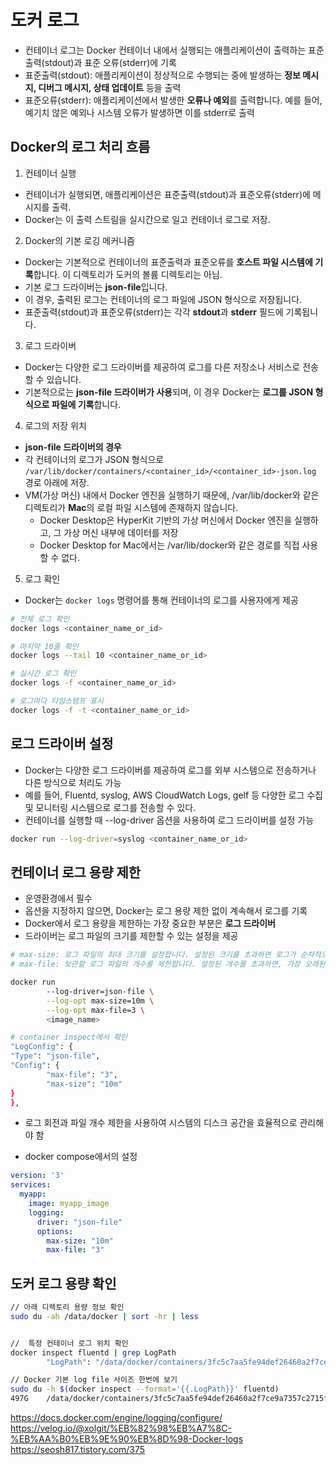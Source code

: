 # 도커 로그

- 컨테이너 로그는 Docker 컨테이너 내에서 실행되는 애플리케이션이 출력하는 표준 출력(stdout)과 표준 오류(stderr)에 기록
- 표준출력(stdout): 애플리케이션이 정상적으로 수행되는 중에 발생하는 **정보 메시지, 디버그 메시지, 상태 업데이트** 등을 출력
- 표준오류(stderr): 애플리케이션에서 발생한 **오류나 예외**를 출력합니다. 예를 들어, 예기치 않은 예외나 시스템 오류가 발생하면 이를 stderr로 출력

## Docker의 로그 처리 흐름

1. 컨테이너 실행

- 컨테이너가 실행되면, 애플리케이션은 표준출력(stdout)과 표준오류(stderr)에 메시지를 출력. 
- Docker는 이 출력 스트림을 실시간으로 일고 컨테이너 로그로 저장.

2. Docker의 기본 로깅 메커니즘

- Docker는 기본적으로 컨테이너의 표준출력과 표준오류를 **호스트 파일 시스템에 기록**합니다. 이 디렉토리가 도커의 볼륨 디렉토리는 아님.
- 기본 로그 드라이버는 **json-file**입니다. 
- 이 경우, 출력된 로그는 컨테이너의 로그 파일에 JSON 형식으로 저장됩니다.
- 표준출력(stdout)과 표준오류(stderr)는 각각 **stdout**과 **stderr** 필드에 기록됩니다.

3. 로그 드라이버

- Docker는 다양한 로그 드라이버를 제공하여 로그를 다른 저장소나 서비스로 전송할 수 있습니다. 
- 기본적으로는 **json-file 드라이버가 사용**되며, 이 경우 Docker는 **로그를 JSON 형식으로 파일에 기록**합니다.

4. 로그의 저장 위치

- **json-file 드라이버의 경우** 
- 각 컨테이너의 로그가 JSON 형식으로 `/var/lib/docker/containers/<container_id>/<container_id>-json.log` 경로 아래에 저장.
-  VM(가상 머신) 내에서 Docker 엔진을 실행하기 때문에, /var/lib/docker와 같은 디렉토리가 **Mac**의 로컬 파일 시스템에 존재하지 않습니다.
   -  Docker Desktop은 HyperKit 기반의 가상 머신에서 Docker 엔진을 실행하고, 그 가상 머신 내부에 데이터를 저장
   -  Docker Desktop for Mac에서는 /var/lib/docker와 같은 경로를 직접 사용할 수 없다.

5. 로그 확인

- Docker는 `docker logs` 명령어를 통해 컨테이너의 로그를 사용자에게 제공

```sh
# 전체 로그 확인
docker logs <container_name_or_id>

# 마지막 10줄 확인
docker logs --tail 10 <container_name_or_id>

# 실시간 로그 확인
docker logs -f <container_name_or_id>

# 로그마다 타임스탬프 표시
docker logs -f -t <container_name_or_id>
```

## 로그 드라이버 설정

- Docker는 다양한 로그 드라이버를 제공하여 로그를 외부 시스템으로 전송하거나 다른 방식으로 처리도 가능
- 예를 들어, Fluentd, syslog, AWS CloudWatch Logs, gelf 등 다양한 로그 수집 및 모니터링 시스템으로 로그를 전송할 수 있다.
- 컨테이너를 실행할 때 --log-driver 옵션을 사용하여 로그 드라이버를 설정 가능

```sh
docker run --log-driver=syslog <container_name_or_id>
```

## 컨테이너 로그 용량 제한

- 운영환경에서 필수
- 옵션을 지정하지 않으면, Docker는 로그 용량 제한 없이 계속해서 로그를 기록
- Docker에서 로그 용량을 제한하는 가장 중요한 부분은 **로그 드라이버**
- 드라이버는 로그 파일의 크기를 제한할 수 있는 설정을 제공

```sh
# max-size: 로그 파일의 최대 크기를 설정합니다. 설정된 크기를 초과하면 로그가 순차적으로 새로운 파일로 회전(rotation)
# max-file: 보관할 로그 파일의 개수를 제한합니다. 설정된 개수를 초과하면, 가장 오래된 로그 파일이 삭제됨.

docker run 
        --log-driver=json-file \
        --log-opt max-size=10m \
        --log-opt max-file=3 \
        <image_name>

# container inspect에서 확인
"LogConfig": {
"Type": "json-file",
"Config": {
        "max-file": "3",
        "max-size": "10m"
}
},
```



- 로그 회전과 파일 개수 제한을 사용하여 시스템의 디스크 공간을 효율적으로 관리해야 함

- docker compose에서의 설정 
```yml
version: '3'
services:
  myapp:
    image: myapp_image
    logging:
      driver: "json-file"
      options:
        max-size: "10m"
        max-file: "3"
```

## 도커 로그 용량 확인

```sh
// 아래 디렉토리 용량 정보 확인
sudo du -ah /data/docker | sort -hr | less


//  특정 컨테이너 로그 위치 확인
docker inspect fluentd | grep LogPath
        "LogPath": "/data/docker/containers/3fc5c7aa5fe94def26460a2f7ce9a7357c2715faadefba28b185ce3264a9e66c/3fc5c7aa5fe94def26460a2f7ce9a7357c2715faadefba28b185ce3264a9e66c-json.log",

// Docker 기본 log file 사이즈 한번에 보기
sudo du -h $(docker inspect --format='{{.LogPath}}' fluentd)
497G	/data/docker/containers/3fc5c7aa5fe94def26460a2f7ce9a7357c2715faadefba28b185ce3264a9e66c/3fc5c7aa5fe94def26460a2f7ce9a7357c2715faadefba28b185ce3264a9e66c-json.log
```

https://docs.docker.com/engine/logging/configure/
https://velog.io/@xolgit/%EB%82%98%EB%A7%8C-%EB%AA%B0%EB%9E%90%EB%8D%98-Docker-logs
https://seosh817.tistory.com/375